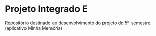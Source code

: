 # Projeto Integrado E
Repositório destinado ao desenvolvimento do projeto do 5º semestre. (aplicativo Minha Memória)
